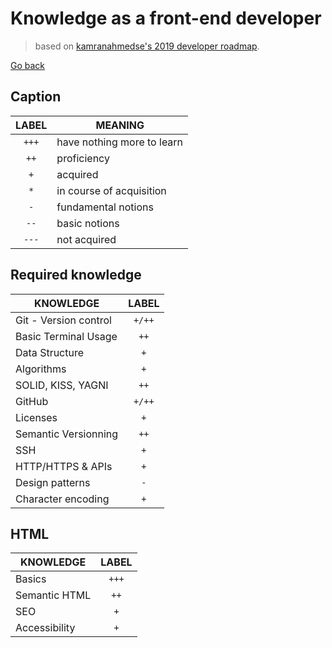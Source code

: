 # Knowledge as a front-end developer

> based on [kamranahmedse's 2019 developer roadmap](https://github.com/kamranahmedse/developer-roadmap).

[Go back](../README.md)

## Caption

| **LABEL** |        **MEANING**         |
|:---------:|----------------------------|
|   `+++`   | have nothing more to learn |
|   `++`    | proficiency                |
|   `+`     | acquired                   |
|   `*`     | in course of acquisition   |
|   `-`     | fundamental notions        |
|   `--`    | basic notions              |
|   `---`   | not acquired               |

## Required knowledge

|     **KNOWLEDGE**     | **LABEL** |
|-----------------------|:---------:|
| Git - Version control |  `+/++`   |
| Basic Terminal Usage  |  `++`     |
| Data Structure        |  `+`      |
| Algorithms            |  `+`      |
| SOLID, KISS, YAGNI    |  `++`     |
| GitHub                |  `+/++`   |
| Licenses              |  `+`      |
| Semantic Versionning  |  `++`     |
| SSH                   |  `+`      |
| HTTP/HTTPS & APIs     |  `+`      |
| Design patterns       |  `-`      |
| Character encoding    |  `+`      |

## HTML

|     **KNOWLEDGE**     | **LABEL** |
|-----------------------|:---------:|
| Basics                |   `+++`   |
| Semantic HTML         |   `++`    |
| SEO                   |   `+`     |
| Accessibility         |   `+`     |

